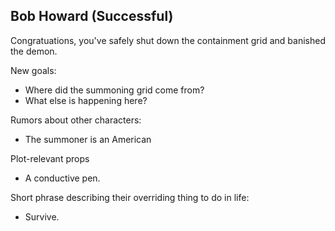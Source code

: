 ## Bob Howard (Successful)

Congratuations, you've safely shut down the containment grid and banished the demon.

New goals:

- Where did the summoning grid come from?
- What else is happening here?

Rumors about other characters:

- The summoner is an American

Plot-relevant props

- A conductive pen.

Short phrase describing their overriding thing to do in life:

- Survive.
